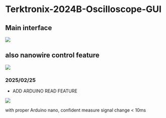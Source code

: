 # Terktronix-2024B-Oscilloscope-GUI

## Main interface
![](https://lskypro.bin-lian.me/i/2025/02/25/67bd45b0a5978.jpg)


## also nanowire control feature

![](https://lskypro.bin-lian.me/i/2025/02/25/67bd460a7eea6.jpg)

### 2025/02/25
- ADD ARDUINO READ FEATURE

![](https://lskypro.bin-lian.me/i/2025/02/25/67bd6268d8b14.png)


with proper Arduino nano, confident measure signal change < 10ms